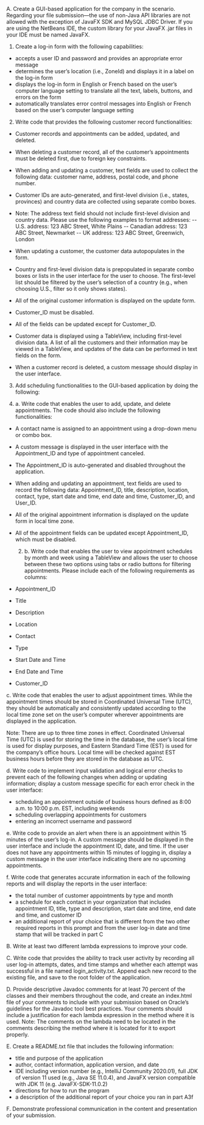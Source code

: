 A. Create a GUI-based application for the company in the scenario. Regarding your file submission—the use of non-Java API libraries are not allowed with the exception of JavaFX SDK and MySQL JDBC Driver. If you are using the NetBeans IDE, the custom library for your JavaFX .jar files in your IDE must be named JavaFX.
1. Create a log-in form with the following capabilities:
  - accepts a user ID and password and provides an appropriate error message
  - determines the user’s location (i.e., ZoneId) and displays it in a label on the log-in form
  - displays the log-in form in English or French based on the user’s computer language setting to translate all the text, labels, buttons, and errors on the form
  - automatically translates error control messages into English or French based on the user’s computer language setting
 
2. Write code that provides the following customer record functionalities:
  - Customer records and appointments can be added, updated, and deleted.
  - When deleting a customer record, all of the customer’s appointments must be deleted first, due to foreign key constraints.
  - When adding and updating a customer, text fields are used to collect the following data: customer name, address, postal code, and phone number.
  - Customer IDs are auto-generated, and first-level division (i.e., states, provinces) and country data are collected using separate combo boxes.
 
  - Note: The address text field should not include first-level division and country data. Please use the following examples to format addresses:
-- U.S. address: 123 ABC Street, White Plains
-- Canadian address: 123 ABC Street, Newmarket
-- UK address: 123 ABC Street, Greenwich, London
 
  - When updating a customer, the customer data autopopulates in the form.
  - Country and first-level division data is prepopulated in separate combo boxes or lists in the user interface for the user to choose. The first-level list should be filtered by the user’s selection of a country (e.g., when choosing U.S., filter so it only shows states).
  - All of the original customer information is displayed on the update form.
  - Customer_ID must be disabled.
  - All of the fields can be updated except for Customer_ID.
  - Customer data is displayed using a TableView, including first-level division data. A list of all the customers and their information may be viewed in a TableView, and updates of the data can be performed in text fields on the form.
  - When a customer record is deleted, a custom message should display in the user interface.
 
3. Add scheduling functionalities to the GUI-based application by doing the following:

  1. a. Write code that enables the user to add, update, and delete appointments. The code should also include the following functionalities:
- A contact name is assigned to an appointment using a drop-down menu or combo box.
- A custom message is displayed in the user interface with the Appointment_ID and type of appointment canceled.
- The Appointment_ID is auto-generated and disabled throughout the application.
- When adding and updating an appointment, text fields are used to record the following data: Appointment_ID, title, description, location, contact, type, start date and time, end date and time, Customer_ID, and User_ID.
- All of the original appointment information is displayed on the update form in local time zone.
- All of the appointment fields can be updated except Appointment_ID, which must be disabled.

  2. b. Write code that enables the user to view appointment schedules by month and week using a TableView and allows the user to choose between these two options using tabs or radio buttons for filtering appointments. Please include each of the following requirements as columns:
- Appointment_ID
- Title
- Description
- Location
- Contact
- Type
- Start Date and Time
- End Date and Time
- Customer_ID
 
c. Write code that enables the user to adjust appointment times. While the appointment times should be stored in Coordinated Universal Time (UTC), they should be automatically and consistently updated according to the local time zone set on the user’s computer wherever appointments are displayed in the application.
 
Note: There are up to three time zones in effect. Coordinated Universal Time (UTC) is used for storing the time in the database, the user’s local time is used for display purposes, and Eastern Standard Time (EST) is used for the company’s office hours. Local time will be checked against EST business hours before they are stored in the database as UTC.
 
d. Write code to implement input validation and logical error checks to prevent each of the following changes when adding or updating information; display a custom message specific for each error check in the user interface:
- scheduling an appointment outside of business hours defined as 8:00 a.m. to 10:00 p.m. EST, including weekends
- scheduling overlapping appointments for customers
- entering an incorrect username and password
 
e. Write code to provide an alert when there is an appointment within 15 minutes of the user’s log-in. A custom message should be displayed in the user interface and include the appointment ID, date, and time. If the user does not have any appointments within 15 minutes of logging in, display a custom message in the user interface indicating there are no upcoming appointments.

f. Write code that generates accurate information in each of the following reports and will display the reports in the user interface: 
- the total number of customer appointments by type and month
- a schedule for each contact in your organization that includes appointment ID, title, type and description, start date and time, end date and time, and customer ID
- an additional report of your choice that is different from the two other required reports in this prompt and from the user log-in date and time stamp that will be tracked in part C
 
B. Write at least two different lambda expressions to improve your code.
 
C. Write code that provides the ability to track user activity by recording all user log-in attempts, dates, and time stamps and whether each attempt was successful in a file named login_activity.txt. Append each new record to the existing file, and save to the root folder of the application.
 
D. Provide descriptive Javadoc comments for at least 70 percent of the classes and their members throughout the code, and create an index.html file of your comments to include with your submission based on Oracle’s guidelines for the Javadoc tool best practices. Your comments should include a justification for each lambda expression in the method where it is used.
Note: The comments on the lambda need to be located in the comments describing the method where it is located for it to export properly.
 
E. Create a README.txt file that includes the following information:
- title and purpose of the application
- author, contact information, application version, and date
- IDE including version number (e.g., IntelliJ Community 2020.01), full JDK of version 11 used (e.g., Java SE 11.0.4), and JavaFX version compatible with JDK 11 (e.g. JavaFX-SDK-11.0.2)
- directions for how to run the program
- a description of the additional report of your choice you ran in part A3f
 
F. Demonstrate professional communication in the content and presentation of your submission.

